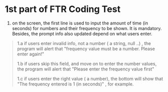 # 1st part of FTR Coding Test

1. on the screen, the first line is used to input the amount of time (in seconds) for numbers and their frequency to be shown. It is mandatory. Besides, the prompt info also updated depend on what users enter. 
 > <p>1.a if users enter invalid info, not a number ( a string, null ..) , the program will alert that "frequency value must be a number. Please enter again!" </p>
 > 
 > <p>1.b if users skip this field, and move on to enter the number values, the program will alert that "Please enter the frequency value first" </p>
 > 
 > <p>1.c if users enter the right value ( a number), the bottom will show that "The frequency entered is 1 (in seconds)" , for example. </p>
 > 
  
  
